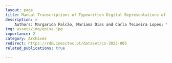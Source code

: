 ```yaml
---
layout: page
title: Manual Transcriptions of Typewritten Digital Representations of Portuguese Cultural Heritage Documents from the 20th Century
description: >
    Authors: Margarida Falcão, Mariana Dias and Carla Teixeira Lopes; Year: 2022
img: assets/img/episa.jpg
importance: 2
category: Archives
redirect: https://rdm.inesctec.pt/dataset/cs-2022-005
related_publications: true

---
```

